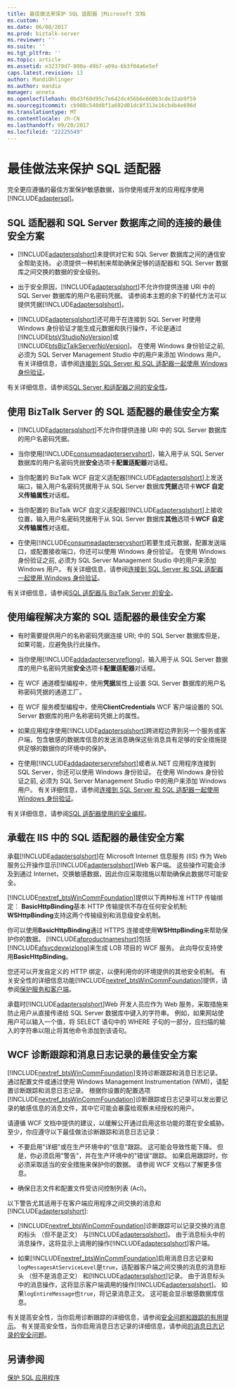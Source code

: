 ```yaml
---
title: 最佳做法来保护 SQL 适配器 |Microsoft 文档
ms.custom: ''
ms.date: 06/08/2017
ms.prod: biztalk-server
ms.reviewer: ''
ms.suite: ''
ms.tgt_pltfrm: ''
ms.topic: article
ms.assetid: e32379d7-800a-49b7-a09a-6b3f04a6e5ef
caps.latest.revision: 13
author: MandiOhlinger
ms.author: mandia
manager: anneta
ms.openlocfilehash: 0bd3f60d95c7e642dc456b6e860b3cde32ab9f59
ms.sourcegitcommit: cb908c540d8f1a692d01dc8f313e16cb4b4e696d
ms.translationtype: MT
ms.contentlocale: zh-CN
ms.lasthandoff: 09/20/2017
ms.locfileid: "22225549"
---
```

# <a name="best-practices-to-secure-the-sql-adapter"></a>最佳做法来保护 SQL 适配器
完全更应遵循的最佳方案保护敏感数据，当你使用或开发的应用程序使用[!INCLUDE[adaptersql](../../includes/adaptersql-md.md)]。  
  
## <a name="security-best-practices-for-the-connection-between-the-sql-adapter-and-the-sql-server-database"></a>SQL 适配器和 SQL Server 数据库之间的连接的最佳安全方案  
  
-   [!INCLUDE[adaptersqlshort](../../includes/adaptersqlshort-md.md)]未提供对它和 SQL Server 数据库之间的通信安全帮助支持。 必须提供一种机制来帮助确保足够的适配器和 SQL Server 数据库之间交换的数据的安全级别。  
  
-   出于安全原因，[!INCLUDE[adaptersqlshort](../../includes/adaptersqlshort-md.md)]不允许你提供连接 URI 中的 SQL Server 数据库的用户名密码凭据。 请参阅本主题的余下的替代方法可以提供凭据[!INCLUDE[adaptersqlshort](../../includes/adaptersqlshort-md.md)]。  
  
-   [!INCLUDE[adaptersqlshort](../../includes/adaptersqlshort-md.md)]还可用于在连接到 SQL Server 时使用 Windows 身份验证才能生成元数据和执行操作，不论是通过[!INCLUDE[btsVStudioNoVersion](../../includes/btsvstudionoversion-md.md)]或[!INCLUDE[btsBizTalkServerNoVersion](../../includes/btsbiztalkservernoversion-md.md)]。 在使用 Windows 身份验证之前, 必须为 SQL Server Management Studio 中的用户来添加 Windows 用户。 有关详细信息，请参阅[连接到 SQL Server 和 SQL 适配器一起使用 Windows 身份验证](../../adapters-and-accelerators/adapter-sql/connect-to-sql-server-using-windows-authentication-with-the-sql-adapter.md)。  
  
 有关详细信息，请参阅[SQL Server 和适配器之间的安全性](../../adapters-and-accelerators/adapter-sql/security-between-the-sql-server-and-the-adapter.md)。
  
## <a name="security-best-practices-for-consuming-the-sql-adapter-with-biztalk-server"></a>使用 BizTalk Server 的 SQL 适配器的最佳安全方案  
  
-   [!INCLUDE[adaptersqlshort](../../includes/adaptersqlshort-md.md)]不允许你提供连接 URI 中的 SQL Server 数据库的用户名密码凭据。  
  
-   当你使用[!INCLUDE[consumeadapterservshort](../../includes/consumeadapterservshort-md.md)]，输入用于从 SQL Server 数据库的用户名密码凭据**安全**选项卡**配置适配器**对话框。  
  
-   当你配置的 BizTalk WCF 自定义适配器[!INCLUDE[adaptersqlshort](../../includes/adaptersqlshort-md.md)]上发送端口，输入用户名密码凭据用于从 SQL Server 数据库**凭据**选项卡**WCF 自定义传输属性**对话框。  
  
-   当你配置的 BizTalk WCF 自定义适配器[!INCLUDE[adaptersqlshort](../../includes/adaptersqlshort-md.md)]上接收位置，输入用户名密码凭据用于从 SQL Server 数据库**其他**选项卡**WCF 自定义传输属性**对话框。  
  
-   在使用[!INCLUDE[consumeadapterservshort](../../includes/consumeadapterservshort-md.md)]若要生成元数据，配置发送端口，或配置接收端口，你还可以使用 Windows 身份验证。 在使用 Windows 身份验证之前, 必须为 SQL Server Management Studio 中的用户来添加 Windows 用户。 有关详细信息，请参阅[连接到 SQL Server 和 SQL 适配器一起使用 Windows 身份验证](../../adapters-and-accelerators/adapter-sql/connect-to-sql-server-using-windows-authentication-with-the-sql-adapter.md)。  
  
 有关详细信息，请参阅[SQL 适配器与 BizTalk Server 的安全](../../adapters-and-accelerators/adapter-sql/security-with-the-sql-adapter-and-biztalk-server.md)。
  
## <a name="security-best-practices-for-consuming-the-sql-adapter-with-programming-solutions"></a>使用编程解决方案的 SQL 适配器的最佳安全方案  
  
-   有时需要提供用户的名称密码凭据连接 URI; 中的 SQL Server 数据库但是，如果可能，应避免执行此操作。  
  
-   当你使用[!INCLUDE[addadapterservreflong](../../includes/addadapterservreflong-md.md)]，输入用于从 SQL Server 数据库的用户名密码凭据**安全**选项卡**配置适配器**对话框。  
  
-   在 WCF 通道模型编程中，使用**凭据**属性上设置 SQL Server 数据库的用户名称密码凭据的通道工厂。  
  
-   在 WCF 服务模型编程中，使用**ClientCredentials** WCF 客户端设置的 SQL Server 数据库的用户名称密码凭据上的属性。  
  
-   如果应用程序使用[!INCLUDE[adaptersqlshort](../../includes/adaptersqlshort-md.md)]跨进程边界到另一个服务或客户端，包含敏感的数据库信息的发送消息确保这些消息具有足够的安全措施提供足够的数据你的环境中的保护。  
  
-   在使用[!INCLUDE[addadapterservrefshort](../../includes/addadapterservrefshort-md.md)]或者从.NET 应用程序连接到 SQL Server，你还可以使用 Windows 身份验证。 在使用 Windows 身份验证之前, 必须为 SQL Server Management Studio 中的用户来添加 Windows 用户。 有关详细信息，请参阅[连接到 SQL Server 和 SQL 适配器一起使用 Windows 身份验证](../../adapters-and-accelerators/adapter-sql/connect-to-sql-server-using-windows-authentication-with-the-sql-adapter.md)。  
  
 有关详细信息，请参阅[SQL 适配器使用的安全编程](../../adapters-and-accelerators/adapter-sql/secure-programming-with-the-sql-adapter.md)。 
  
## <a name="security-best-practices-for-hosting-the-sql-adapter-in-iis"></a>承载在 IIS 中的 SQL 适配器的最佳安全方案  
 承载[!INCLUDE[adaptersqlshort](../../includes/adaptersqlshort-md.md)]在 Microsoft Internet 信息服务 (IIS) 作为 Web 服务公开操作显示[!INCLUDE[adaptersqlshort](../../includes/adaptersqlshort-md.md)]Web 客户端。 这些操作可能会涉及到通过 Internet，交换敏感数据，因此你应采取措施以帮助确保此数据尽可能安全。  
  
 [!INCLUDE[nextref_btsWinCommFoundation](../../includes/nextref-btswincommfoundation-md.md)]提供以下两种标准 HTTP 传输绑定： **BasicHttpBinding**基本 HTTP 传输提供不存在任何安全机制; **WSHttpBinding**支持这两个传输级别和消息级安全机制。  
  
 你可以使用**BasicHttpBinding**通过 HTTPS 连接或使用**WSHttpBinding**来帮助保护你的数据。 [!INCLUDE[afproductnameshort](../../includes/afproductnameshort-md.md)]包括[!INCLUDE[afsvcdevwizlong](../../includes/afsvcdevwizlong-md.md)]来生成 LOB 项目的 WCF 服务。 此向导仅支持使用**BasicHttpBinding**。  
  
 您还可以开发自定义的 HTTP 绑定，以便利用你的环境提供的其他安全机制。 有关安全性的详细信息功能[!INCLUDE[nextref_btsWinCommFoundation](../../includes/nextref-btswincommfoundation-md.md)]提供，请参阅[保护服务和客户端](https://msdn.microsoft.com/library/ms734736.aspx)。 
  
 承载时[!INCLUDE[adaptersqlshort](../../includes/adaptersqlshort-md.md)]Web 开发人员应作为 Web 服务，采取措施来防止用户从直接传递给 SQL Server 数据库中键入的字符串。 例如，如果网站使用户可以输入一个值，将 SELECT 语句中的 WHERE 子句的一部分，应扫描的输入的字符串以阻止将其他命令添加到该语句。  
  
## <a name="security-best-practices-for-wcf-diagnostic-tracing-and-message-logging"></a>WCF 诊断跟踪和消息日志记录的最佳安全方案  
 [!INCLUDE[nextref_btsWinCommFoundation](../../includes/nextref-btswincommfoundation-md.md)]支持诊断跟踪和消息日志记录。 通过配置文件或通过使用 Windows Management Instrumentation (WMI)，请配置诊断跟踪和消息日志记录。 根据你设置的配置选项[!INCLUDE[nextref_btsWinCommFoundation](../../includes/nextref-btswincommfoundation-md.md)]诊断跟踪或日志记录可以发出要记录的敏感信息的消息文件，其中它可能会暴露给观察未经授权的用户。  
  
 请遵循 WCF 文档中提供的建议，以缓解公开通过启用这些功能的潜在安全威胁。 至少，你应遵守以下最佳做法诊断跟踪和消息日志记录：  
  
-   不要启用"详细"或在生产环境中的"信息"跟踪。 这可能会导致性能下降。 但是，你必须启用"警告"，并在生产环境中的"错误"跟踪。 如果启用跟踪时，你必须采取适当的安全措施来保护你的数据。 请参阅 WCF 文档以了解更多信息。  
  
-   确保日志文件和配置文件受访问控制列表 (Acl)。  
  
 以下警告尤其适用于在客户端应用程序之间交换的消息和[!INCLUDE[adaptersqlshort](../../includes/adaptersqlshort-md.md)]:  
  
-   [!INCLUDE[nextref_btsWinCommFoundation](../../includes/nextref-btswincommfoundation-md.md)]诊断跟踪可以记录交换的消息的标头 （但不是正文） 与[!INCLUDE[adaptersqlshort](../../includes/adaptersqlshort-md.md)]。 由于消息标头中的消息操作，这将显示上调用的操作[!INCLUDE[adaptersqlshort](../../includes/adaptersqlshort-md.md)]客户端。  
  
-   如果[!INCLUDE[nextref_btsWinCommFoundation](../../includes/nextref-btswincommfoundation-md.md)]启用消息日志记录和`logMessagesAtServiceLevel`是`true`，适配器客户端之间交换的消息的消息标头 （但不是消息正文） 和[!INCLUDE[adaptersqlshort](../../includes/adaptersqlshort-md.md)]记录。 由于消息标头中的消息操作，这将显示客户端调用的操作[!INCLUDE[adaptersqlshort](../../includes/adaptersqlshort-md.md)]。 如果`logEntireMessage`也`true`，将记录消息正文。 这可能会显示敏感数据库信息。  
  
 有关提高安全性，当你启用诊断跟踪的详细信息，请参阅[安全问题和跟踪的有用提示](https://msdn.microsoft.com/library/ms733053.aspx)。 有关提高安全性，当你启用消息日志记录的详细信息，请参阅[的消息日志记录的安全问题](https://msdn.microsoft.com/library/ms730318.aspx)。
  
## <a name="see-also"></a>另请参阅  
[保护 SQL 应用程序](../../adapters-and-accelerators/adapter-sql/secure-your-sql-applications.md)